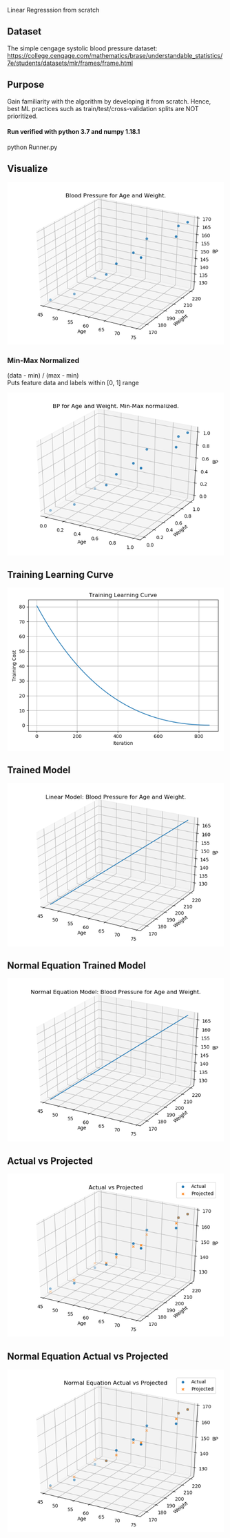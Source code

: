 Linear Regresssion from scratch

## Dataset
The simple cengage systolic blood pressure dataset:  
https://college.cengage.com/mathematics/brase/understandable_statistics/7e/students/datasets/mlr/frames/frame.html

## Purpose
Gain familiarity with the algorithm by developing it from scratch.
Hence, best ML practices such as train/test/cross-validation splits 
are NOT prioritized.

#### Run verified with python 3.7 and numpy 1.18.1
python Runner.py

## Visualize
![Blood Pressure for Age And Weight](plots/visualize.png)

### Min-Max Normalized
(data - min) / (max - min)  
Puts feature data and labels within [0, 1] range  

![BP for Age and Weight Normailzed](plots/min_max_normalized.png)

## Training Learning Curve

![Training Learning Curve](plots/training_learning_curve.png)

## Trained Model

![Trained Model](plots/trained_model.png)

## Normal Equation Trained Model

![Normal Equation Trained Model](plots/norm_equation_model.png)

## Actual vs Projected

![Actual vs Projected](plots/actual_vs_projected.png)

## Normal Equation Actual vs Projected

![Normal Equation Actual vs Projected](plots/norm_equation_actual_vs_projected.png)
